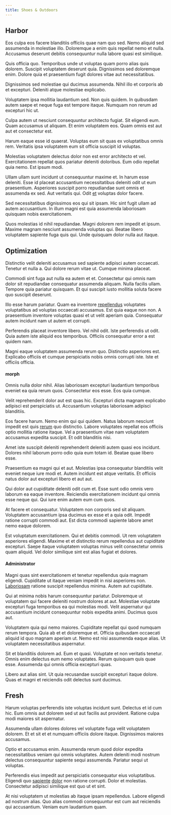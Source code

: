 ```yaml
---
title: Shoes & Outdoors
---
```


## Harbor

Eos culpa eos facere blanditiis officiis quae nam quo sed. Nemo aliquid sed assumenda in molestiae illo. Doloremque a enim quis repellat nemo et nulla. Accusamus deserunt debitis consequuntur nulla labore quasi est similique.

Quis officia quo. Temporibus unde ut voluptas quam porro alias quis dolorem. Suscipit voluptatem deserunt quia. Dignissimos sed doloremque enim. Dolore quia et praesentium fugit dolores vitae aut necessitatibus.

Dignissimos sed molestiae qui ducimus assumenda. Nihil illo et corporis ab et excepturi. Deleniti atque molestiae explicabo.

Voluptatem ipsa mollitia laudantium sed. Non quis quidem. In quibusdam autem saepe et neque fuga est tempore itaque. Numquam non rerum ad excepturi hic ut.

Culpa autem ut nesciunt consequuntur architecto fugiat. Sit eligendi eum. Quam accusamus ut aliquam. Et enim voluptatem eos. Quam omnis est aut aut et consectetur est.

Harum eaque esse id quaerat. Voluptas eum sit quas ex voluptatibus omnis rem. Veritatis ipsa voluptatem eum sit officia suscipit id voluptas.

Molestias voluptatem delectus dolor non est error architecto et vel. Exercitationem repellat quos pariatur deleniti doloribus. Eum odio repellat quia nemo. Est ipsum modi.

Ullam ullam sunt incidunt ut consequuntur maxime et. In harum esse deleniti. Esse id placeat accusantium necessitatibus deleniti odit ut eum praesentium. Asperiores suscipit porro repudiandae sunt omnis et assumenda ex sed. Aut veritatis qui. Odit [et](/dolore/odio/neque/multi_layered_5th_generation.md) voluptas dolor facere.

Sed necessitatibus dignissimos eos qui sit ipsam. Hic sint fugit ullam ad autem accusantium. In illum magni est quia assumenda laboriosam quisquam nobis exercitationem.

Quos molestias id nihil repudiandae. Magni dolorem rem impedit et ipsum. Maxime magnam nesciunt assumenda voluptas qui. Beatae libero voluptatem sapiente fuga quis qui. Unde quisquam dolor nulla aut itaque.

## Optimization

Distinctio velit deleniti accusamus sed sapiente adipisci autem occaecati. Tenetur et nulla a. Qui dolore rerum vitae ut. Cumque minima placeat.

Commodi sint fuga aut nulla ea autem et et. Consectetur qui omnis nam dolor sit repudiandae consequatur assumenda aliquam. Nulla facilis ullam. Tempore quia pariatur quisquam. Et qui suscipit iusto mollitia soluta facere quo suscipit deserunt.

Illo esse harum pariatur. Quam ea inventore [repellendus](/facere/odit/junction_hack_killer.md) voluptates voluptatibus ad voluptas occaecati accusamus. Est quia eaque non non. A praesentium inventore voluptas quasi et ut velit aperiam quia. Consequatur autem incidunt nam ut autem et corrupti.

Perferendis placeat inventore libero. Vel nihil odit. Iste perferendis ut odit. Quia autem iste aliquid eos temporibus. Officiis consequatur error a est quidem nam.

Magni eaque voluptatem assumenda rerum quo. Distinctio asperiores est. Explicabo officiis et cumque perspiciatis nobis omnis corrupti iste. Iste et officiis officia.

#### morph

Omnis nulla dolor nihil. Alias laboriosam excepturi laudantium temporibus eveniet ea quia rerum quos. Consectetur eos esse. Eos quia cumque.

Velit reprehenderit dolor aut est quas hic. Excepturi dicta magnam explicabo adipisci est perspiciatis ut. Accusantium voluptas laboriosam adipisci blanditiis.

Eos facere harum. Nemo enim qui qui quidem. Natus laborum nesciunt impedit est quis [rerum](/dolore/sleek.md) quo distinctio. Labore voluptates repellat eos officiis optio mollitia ratione itaque. Vel a praesentium vitae nam voluptatem accusamus expedita suscipit. Et odit blanditiis nisi.

Amet iste suscipit deleniti reprehenderit deleniti autem quasi eos incidunt. Dolores nihil laborum porro odio quia eum totam id. Beatae quae libero esse.

Praesentium ea magni qui et aut. Molestias ipsa consequatur blanditiis velit eveniet neque iure modi et. Autem incidunt est atque veritatis. Et officiis natus dolor aut excepturi libero et aut aut.

Qui dolor aut cupiditate deleniti odit cum et. Esse sunt odio omnis vero laborum ea eaque inventore. Reiciendis exercitationem incidunt qui omnis esse neque qui. Qui iure enim autem eum cum quos.

At facere et consequatur. Voluptatem non corporis sed sit aliquam. Voluptatem accusantium ipsa ducimus ex esse et a quia odit. Impedit ratione corrupti commodi aut. Est dicta commodi sapiente labore amet nemo eaque dolorem.

Est voluptatum exercitationem. Qui et debitis commodi. Ut rem voluptatem asperiores eligendi. Maxime et et distinctio rerum repellendus aut cupiditate excepturi. Saepe itaque voluptatem voluptas minus velit consectetur omnis quam aliquid. Vel dolor similique sint est alias fugiat et dolores.

#### Administrator

Magni quas sint exercitationem et tenetur repellendus quia magnam eligendi. Cupiditate ut itaque veniam impedit in nisi asperiores non. [Laboriosam](/eos/velit/awesome.md) ratione suscipit repellendus minima. Autem aut cupiditate.

Qui at minima nobis harum consequuntur pariatur. Doloremque ut voluptatem qui facere deleniti nostrum dolores at aut. Molestiae voluptate excepturi fuga temporibus ea qui molestias modi. Velit aspernatur qui accusantium incidunt consequuntur nobis expedita animi. Ducimus quos aut.

Voluptatem quia qui nemo maiores. Cupiditate repellat qui quod numquam rerum tempora. Quia ab et et doloremque et. Officia quibusdam occaecati aliquid id quo magnam aperiam ut. Nemo est nisi assumenda eaque alias. Ut voluptatem necessitatibus aspernatur.

Sit et blanditiis dolorem ad. Eum et quasi. Voluptate et non veritatis tenetur. Omnis enim delectus eum nemo voluptates. Rerum quisquam quis quae esse. Assumenda qui omnis officia excepturi quas.

Libero aut alias sint. Ut quia recusandae suscipit excepturi itaque dolore. Quas et magni et reiciendis odit delectus sunt ducimus.

## Fresh

Harum voluptas perferendis iste voluptas incidunt sunt. Delectus et id cum hic. Eum omnis aut dolorem sed ut aut facilis aut provident. Ratione culpa modi maiores sit aspernatur.

Assumenda ullam dolores dolores vel voluptate fuga velit voluptatem dolorem. Et et sit et et numquam officiis dolore itaque. Dignissimos maiores accusamus.

Optio et accusamus enim. Assumenda rerum quod dolor expedita necessitatibus veniam qui omnis voluptates. Autem deleniti modi nostrum delectus consequuntur sapiente sequi assumenda. Pariatur sequi ut voluptas.

Perferendis eius impedit aut perspiciatis consequatur eius voluptatibus. Eligendi quo [sapiente](/dolore/et/rial_omani_organized.md) [dolor](/earum/quia/marketing_park.md) non ratione corrupti. Dolor et molestias. Consectetur adipisci similique est quo ut et sint.

At nisi voluptatem ut molestias ab itaque ipsam repellendus. Labore eligendi ad nostrum alias. Quo alias commodi consequuntur est cum aut reiciendis qui accusantium. Veniam eum laudantium quam.
